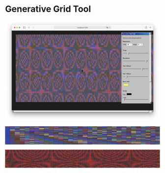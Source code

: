 # Generative Grid Tool

![Thumbnail](downloads/screenshot.png)

![Scarf](downloads/gengrid2.jpg)

![Scarf](downloads/gengrid.jpg)
